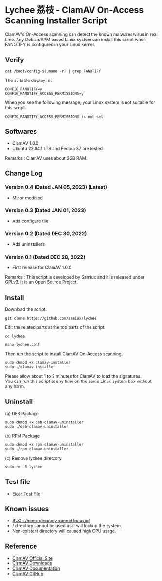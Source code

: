 # Lychee 荔枝 - ClamAV On-Access Scanning Installer Script

ClamAV's On-Access scanning can detect the known malwares/virus in real time.  Any Debian/RPM based Linux system can install this script when FANOTIFY is configured in your Linux kernel.

## Verify

```
cat /boot/config-$(uname -r) | grep FANOTIFY
```

The suitable display is :

```
CONFIG_FANOTIFY=y
CONFIG_FANOTIFY_ACCESS_PERMISSIONS=y
```

When you see the following message, your Linux system is not suitable for this script.

```
CONFIG_FANOTIFY_ACCESS_PERMISSIONS is not set
``` 

## Softwares

- ClamAV 1.0.0
- Ubuntu 22.04.1 LTS and Fedora 37 are tested

Remarks : ClamAV uses about 3GB RAM.

## Change Log

### Version 0.4 (Dated JAN 05, 2023) (Latest)  
- Minor modified

### Version 0.3 (Dated JAN 01, 2023)   
- Add configure file

### Version 0.2 (Dated DEC 30, 2022)   
- Add uninstallers

### Version 0.1 (Dated DEC 28, 2022)   
- First release for ClamAV 1.0.0

Remarks : This script is developed by Samiux and it is released under GPLv3.  It is an Open Source Project.

## Install

Download the script.
```
git clone https://github.com/samiux/lychee
```

Edit the related parts at the top parts of the script.
```
cd lychee

nano lychee.conf
```

Then run the script to install ClamAV On-Access scanning.
```
sudo chmod +x clamav-installer
sudo ./clamav-installer
```
Please allow about 1 to 2 minutes for ClamAV to load the signatures.   
You can run this script at any time on the same Linux system box without any harm.

## Uninstall

(a) DEB Package
```
sudo chmod +x deb-clamav-uninstaller
sudo ./deb-clamav-uninstaller
``` 

(b) RPM Package
```
sudo chmod +x rpm-clamav-uninstaller
sudo ./rpm-clamav-uninstaller
``` 

(c) Remove lychee directory
```
sudo rm -R lychee
```

## Test file
- [Eicar Test File](https://www.eicar.org/download-anti-malware-testfile/)  

## Known issues

- [BUG : /home directory cannot be used](https://github.com/Cisco-Talos/clamav/issues/799)
- / directory cannot be used as it will lockup the system.
- Non-existent directory will caused high CPU usage.

## Reference

- [ClamAV Official Site](https://www.clamav.net/)  
- [ClamAV Downloads](https://www.clamav.net/downloads)  
- [ClamAV Documentation](https://docs.clamav.net/)  
- [ClamAV GitHub](https://github.com/Cisco-Talos/clamav)  
